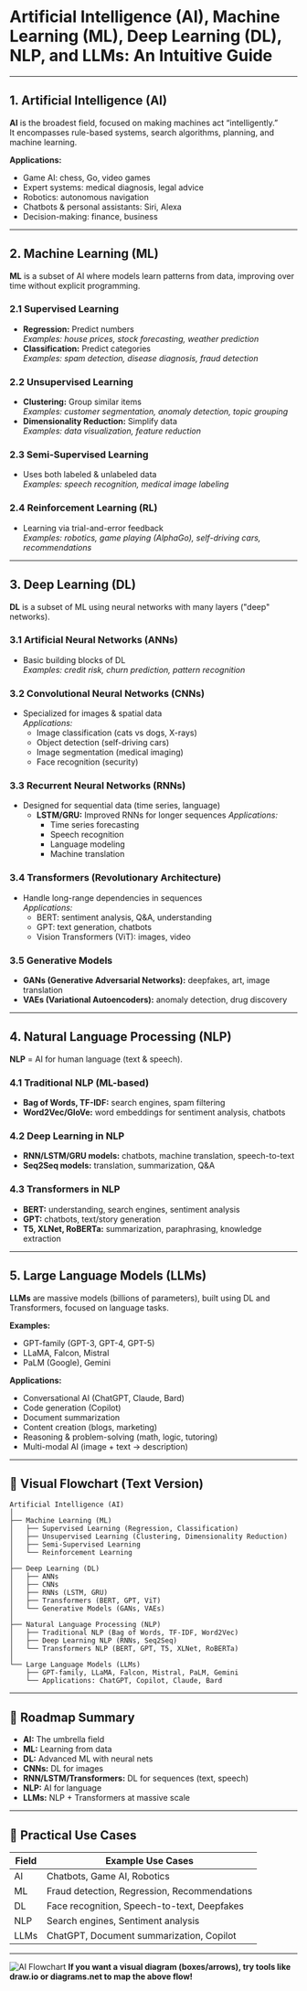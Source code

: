 # Artificial Intelligence (AI), Machine Learning (ML), Deep Learning (DL), NLP, and LLMs: An Intuitive Guide

---

## 1. Artificial Intelligence (AI)
**AI** is the broadest field, focused on making machines act “intelligently.”  
It encompasses rule-based systems, search algorithms, planning, and machine learning.

**Applications:**
- Game AI: chess, Go, video games
- Expert systems: medical diagnosis, legal advice
- Robotics: autonomous navigation
- Chatbots & personal assistants: Siri, Alexa
- Decision-making: finance, business

---

## 2. Machine Learning (ML)
**ML** is a subset of AI where models learn patterns from data, improving over time without explicit programming.

### 2.1 Supervised Learning
- **Regression:** Predict numbers  
  *Examples: house prices, stock forecasting, weather prediction*
- **Classification:** Predict categories  
  *Examples: spam detection, disease diagnosis, fraud detection*

### 2.2 Unsupervised Learning
- **Clustering:** Group similar items  
  *Examples: customer segmentation, anomaly detection, topic grouping*
- **Dimensionality Reduction:** Simplify data  
  *Examples: data visualization, feature reduction*

### 2.3 Semi-Supervised Learning
- Uses both labeled & unlabeled data  
  *Examples: speech recognition, medical image labeling*

### 2.4 Reinforcement Learning (RL)
- Learning via trial-and-error feedback  
  *Examples: robotics, game playing (AlphaGo), self-driving cars, recommendations*

---

## 3. Deep Learning (DL)
**DL** is a subset of ML using neural networks with many layers ("deep" networks).

### 3.1 Artificial Neural Networks (ANNs)
- Basic building blocks of DL  
  *Examples: credit risk, churn prediction, pattern recognition*

### 3.2 Convolutional Neural Networks (CNNs)
- Specialized for images & spatial data  
  *Applications:*
    - Image classification (cats vs dogs, X-rays)
    - Object detection (self-driving cars)
    - Image segmentation (medical imaging)
    - Face recognition (security)

### 3.3 Recurrent Neural Networks (RNNs)
- Designed for sequential data (time series, language)
  - **LSTM/GRU:** Improved RNNs for longer sequences
  *Applications:*
    - Time series forecasting
    - Speech recognition
    - Language modeling
    - Machine translation

### 3.4 Transformers (Revolutionary Architecture)
- Handle long-range dependencies in sequences  
  *Applications:*
    - BERT: sentiment analysis, Q&A, understanding
    - GPT: text generation, chatbots
    - Vision Transformers (ViT): images, video

### 3.5 Generative Models
- **GANs (Generative Adversarial Networks):** deepfakes, art, image translation
- **VAEs (Variational Autoencoders):** anomaly detection, drug discovery

---

## 4. Natural Language Processing (NLP)
**NLP** = AI for human language (text & speech).

### 4.1 Traditional NLP (ML-based)
- **Bag of Words, TF-IDF:** search engines, spam filtering
- **Word2Vec/GloVe:** word embeddings for sentiment analysis, chatbots

### 4.2 Deep Learning in NLP
- **RNN/LSTM/GRU models:** chatbots, machine translation, speech-to-text
- **Seq2Seq models:** translation, summarization, Q&A

### 4.3 Transformers in NLP
- **BERT:** understanding, search engines, sentiment analysis
- **GPT:** chatbots, text/story generation
- **T5, XLNet, RoBERTa:** summarization, paraphrasing, knowledge extraction

---

## 5. Large Language Models (LLMs)
**LLMs** are massive models (billions of parameters), built using DL and Transformers, focused on language tasks.

**Examples:**  
- GPT-family (GPT-3, GPT-4, GPT-5)
- LLaMA, Falcon, Mistral
- PaLM (Google), Gemini

**Applications:**
- Conversational AI (ChatGPT, Claude, Bard)
- Code generation (Copilot)
- Document summarization
- Content creation (blogs, marketing)
- Reasoning & problem-solving (math, logic, tutoring)
- Multi-modal AI (image + text → description)

---

## 🔹 Visual Flowchart (Text Version)
```
Artificial Intelligence (AI)
│
├── Machine Learning (ML)
│   ├── Supervised Learning (Regression, Classification)
│   ├── Unsupervised Learning (Clustering, Dimensionality Reduction)
│   ├── Semi-Supervised Learning
│   └── Reinforcement Learning
│
├── Deep Learning (DL)
│   ├── ANNs
│   ├── CNNs
│   ├── RNNs (LSTM, GRU)
│   ├── Transformers (BERT, GPT, ViT)
│   └── Generative Models (GANs, VAEs)
│
├── Natural Language Processing (NLP)
│   ├── Traditional NLP (Bag of Words, TF-IDF, Word2Vec)
│   ├── Deep Learning NLP (RNNs, Seq2Seq)
│   └── Transformers NLP (BERT, GPT, T5, XLNet, RoBERTa)
│
└── Large Language Models (LLMs)
    ├── GPT-family, LLaMA, Falcon, Mistral, PaLM, Gemini
    └── Applications: ChatGPT, Copilot, Claude, Bard
```

---

## 🎯 Roadmap Summary

- **AI:** The umbrella field
- **ML:** Learning from data
- **DL:** Advanced ML with neural nets
- **CNNs:** DL for images
- **RNN/LSTM/Transformers:** DL for sequences (text, speech)
- **NLP:** AI for language
- **LLMs:** NLP + Transformers at massive scale

---

## 🧠 Practical Use Cases

| Field         | Example Use Cases                              |
|---------------|-----------------------------------------------|
| AI            | Chatbots, Game AI, Robotics                   |
| ML            | Fraud detection, Regression, Recommendations  |
| DL            | Face recognition, Speech-to-text, Deepfakes   |
| NLP           | Search engines, Sentiment analysis            |
| LLMs          | ChatGPT, Document summarization, Copilot      |

---
![AI Flowchart](images/1732792523963.jpeg)
**If you want a visual diagram (boxes/arrows), try tools like draw.io or diagrams.net to map the above flow!**
